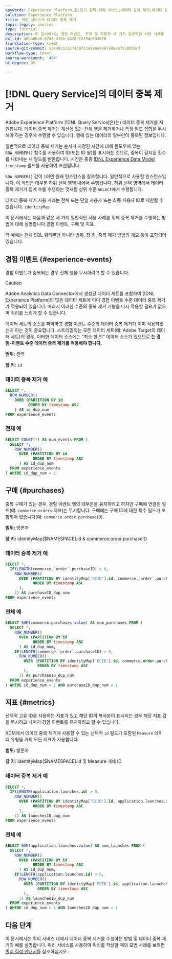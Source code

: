 ```yaml
---
keywords: Experience Platform;홈;인기 항목;쿼리 서비스;데이터 중복 제거;데이터 중복 제거;home;popular topics;query service;data deduplication;deduplication
solution: Experience Platform
title: 쿼리 서비스의 데이터 중복 제거
topic-legacy: queries
type: Tutorial
description: 이 문서에서는 경험 이벤트, 구매 및 지표의 세 가지 일반적인 사용 사례를 중복 제거하는 하위 선택 및 전체 샘플 쿼리 예에 대해 설명합니다.
exl-id: 46ba6bb6-67d4-418b-8420-f2294e633070
translation-type: tm+mt
source-git-commit: 5d449c1ca174cafcca988e9487940eb7550bd5cf
workflow-type: tm+mt
source-wordcount: '494'
ht-degree: 0%

---
```


# [!DNL Query Service]의 데이터 중복 제거

Adobe Experience Platform [!DNL Query Service]은(는) 데이터 중복 제거를 지원합니다. 데이터 중복 제거는 계산에 있는 전체 행을 제거하거나 특정 필드 집합을 무시해야 하는 경우에 수행할 수 있습니다. 행에 있는 데이터의 일부만이 중복된 정보입니다.

일반적으로 데이터 중복 제거는 순서가 지정된 시간에 대해 윈도우에 있는 `ROW_NUMBER()` 함수를 사용하여 ID(또는 ID 쌍)를 표시하는 것으로, 중복이 감지된 횟수를 나타내는 새 필드를 반환합니다. 시간은 종종 [!DNL Experience Data Model](XDM) `timestamp` 필드를 사용하여 표현됩니다.

`ROW_NUMBER()` 값이 `1`이면 원래 인스턴스를 참조합니다. 일반적으로 사용할 인스턴스입니다. 이 작업은 대부분 하위 선택 영역 내에서 수행됩니다. 하위 선택 영역에서 데이터 중복 제거가 집계 수를 수행하는 것처럼 상위 수준 `SELECT`에서 수행됩니다.

데이터 중복 제거 사용 사례는 전체 또는 단일 사용자 또는 최종 사용자 ID로 제한될 수 있습니다. `identityMap`

이 문서에서는 다음과 같은 세 가지 일반적인 사용 사례를 위해 중복 제거를 수행하는 방법에 대해 설명합니다.경험 이벤트, 구매 및 지표.

각 예에는 전체 SQL 쿼리뿐만 아니라 범위, 창 키, 중복 제거 방법의 개요 등이 포함되어 있습니다.

## 경험 이벤트 {#experience-events}

경험 이벤트가 중복되는 경우 전체 행을 무시하려고 할 수 있습니다.

>[!CAUTION]
>
>Adobe Analytics Data Connector에서 생성된 데이터 세트를 포함하여 [!DNL Experience Platform]의 많은 데이터 세트에 이미 경험 이벤트 수준 데이터 중복 제거가 적용되어 있습니다. 따라서 이러한 수준의 중복 제거 기능을 다시 적용할 필요가 없으며 쿼리를 느리게 할 수 있습니다.
>
>데이터 세트의 소스를 파악하고 경험 이벤트 수준의 데이터 중복 제거가 이미 적용되었는지 아는 것이 중요합니다. 스트리밍되는 모든 데이터 세트(예: Adobe Target의 데이터 세트)의 경우, 이러한 데이터 소스에는 &quot;최소 한 번&quot; 데이터 소스가 있으므로 **는 경험-이벤트 수준 데이터 중복 제거를 적용해야 합니다.**

**범위:** 전역

**창 키:** `id`

### 데이터 중복 제거 예

```sql
SELECT *,
  ROW_NUMBER()
    OVER (PARTITION BY id
          ORDER BY timestamp ASC
    ) AS id_dup_num
FROM experience_events
```

### 전체 예

```sql
SELECT COUNT(*) AS num_events FROM (
  SELECT *,
    ROW_NUMBER()
      OVER (PARTITION BY id
            ORDER BY timestamp ASC
      ) AS id_dup_num
  FROM experience_events
) WHERE id_dup_num = 1
```

## 구매 {#purchases}

중복 구매가 있는 경우, 경험 이벤트 행의 대부분을 유지하려고 하지만 구매에 연결된 필드(예: `commerce.orders` 지표)는 무시합니다. 구매에는 구매 ID에 대한 특수 필드가 포함되어 있습니다(예: `commerce.order.purchaseID`).

**범위:** 방문자

**창 키:** identityMap[$NAMESPACE].id &amp; commerce.order.purchaseID

### 데이터 중복 제거 예

```sql
SELECT *,
  IF(LENGTH(commerce.`order`.purchaseID) > 0,
    ROW_NUMBER()
      OVER (PARTITION BY identityMap['ECID'].id, commerce.`order`.purchaseID
            ORDER BY timestamp ASC
      ),
    1) AS purchaseID_dup_num
FROM experience_events
```

### 전체 예

```sql
SELECT SUM(commerce.purchases.value) AS num_purchases FROM (
  SELECT *,
    ROW_NUMBER()
      OVER (PARTITION BY id
            ORDER BY timestamp ASC
      ) AS id_dup_num,
    IF(LENGTH(commerce.`order`.purchaseID) > 0,
      ROW_NUMBER()
        OVER (PARTITION BY identityMap['ECID'].id, commerce.order.purchaseID
              ORDER BY timestamp ASC
        ),
      1) AS purchaseID_dup_num
  FROM experience_events
) WHERE id_dup_num = 1 AND purchaseID_dup_num = 1
```

## 지표 {#metrics}

선택적 고유 ID를 사용하는 지표가 있고 해당 ID의 복사본이 표시되는 경우 해당 지표 값을 무시하고 나머지 경험 이벤트를 유지하려고 할 수 있습니다.

XDM에서 데이터 중복 제거에 사용할 수 있는 선택적 `id` 필드가 포함된 `Measure` 데이터 유형을 거의 모든 지표가 사용합니다.

**범위:** 방문자

**창 키:** identityMap[$NAMESPACE].id 및 Measure 개체 ID

### 데이터 중복 제거 예

```sql
SELECT *,
  IF(LENGTH(application.launches.id) > 0,
    ROW_NUMBER()
      OVER (PARTITION BY identityMap['ECID'].id, application.launches.id
            ORDER BY timestamp ASC
      ),
    1) AS launchesID_dup_num
FROM experience_events
```

### 전체 예

```sql
SELECT SUM(application.launches.value) AS num_launches FROM (
  SELECT *,
    ROW_NUMBER()
      OVER (PARTITION BY id
            ORDER BY timestamp ASC
      ) AS id_dup_num,
    IF(LENGTH(application.launches.id) > 0,
      ROW_NUMBER()
        OVER (PARTITION BY identityMap['ECID'].id, application.launches.id
              ORDER BY timestamp ASC
        ),
      1) AS launchesID_dup_num
  FROM experience_events
) WHERE id_dup_num = 1 AND launchesID_dup_num = 1
```

## 다음 단계

이 문서에서는 쿼리 서비스 내에서 데이터 중복 제거를 수행하는 방법 및 데이터 중복 제거의 예를 설명합니다. 쿼리 서비스를 사용하여 쿼리를 작성할 때의 모범 사례를 보려면 [쿼리 작성 안내서](./writing-queries.md)를 참조하십시오.
